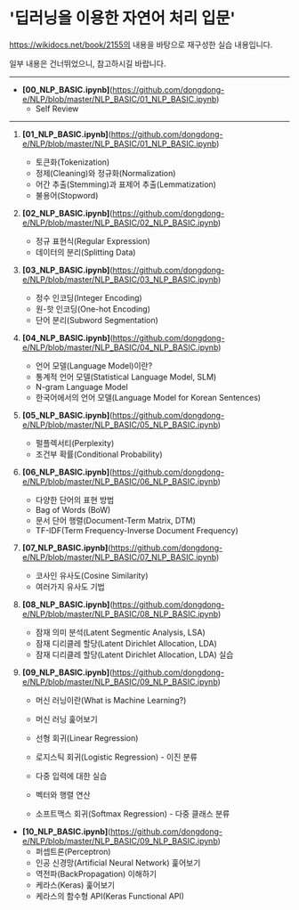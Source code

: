 # **'딥러닝을 이용한 자연어 처리 입문'**

https://wikidocs.net/book/2155의 내용을 바탕으로 재구성한 실습 내용입니다.

일부 내용은 건너뛰었으니, 참고하시길 바랍니다.

---

* **[00_NLP_BASIC.ipynb]**(https://github.com/dongdong-e/NLP/blob/master/NLP_BASIC/01_NLP_BASIC.ipynb)
  * Self Review

---

1. **[01_NLP_BASIC.ipynb]**(https://github.com/dongdong-e/NLP/blob/master/NLP_BASIC/01_NLP_BASIC.ipynb)

   * 토큰화(Tokenization)
   * 정제(Cleaning)와 정규화(Normalization)
   * 어간 추출(Stemming)과 표제어 추출(Lemmatization)
   * 불용어(Stopword)

   

2. **[02_NLP_BASIC.ipynb]**(https://github.com/dongdong-e/NLP/blob/master/NLP_BASIC/02_NLP_BASIC.ipynb)

   * 정규 표현식(Regular Expression)
   * 데이터의 분리(Splitting Data)




2. **[03_NLP_BASIC.ipynb]**(https://github.com/dongdong-e/NLP/blob/master/NLP_BASIC/03_NLP_BASIC.ipynb)

   * 정수 인코딩(Integer Encoding)
   * 원-핫 인코딩(One-hot Encoding)
   * 단어 분리(Subword Segmentation)

   

3. **[04_NLP_BASIC.ipynb]**(https://github.com/dongdong-e/NLP/blob/master/NLP_BASIC/04_NLP_BASIC.ipynb)

   * 언어 모델(Language Model)이란?
   * 통계적 언어 모델(Statistical Language Model, SLM)
   * N-gram Language Model
   * 한국어에서의 언어 모델(Language Model for Korean Sentences)

   

4. **[05_NLP_BASIC.ipynb]**(https://github.com/dongdong-e/NLP/blob/master/NLP_BASIC/05_NLP_BASIC.ipynb)

   - 펄플렉서티(Perplexity)
   - 조건부 확률(Conditional Probability)

   

5. **[06_NLP_BASIC.ipynb]**(https://github.com/dongdong-e/NLP/blob/master/NLP_BASIC/06_NLP_BASIC.ipynb)

   * 다양한 단어의 표현 방법
   * Bag of Words (BoW)
   * 문서 단어 행렬(Document-Term Matrix, DTM)
   * TF-IDF(Term Frequency-Inverse Document Frequency)



7. **[07_NLP_BASIC.ipynb]**(https://github.com/dongdong-e/NLP/blob/master/NLP_BASIC/07_NLP_BASIC.ipynb)
   
   - 코사인 유사도(Cosine Similarity)
   - 여러가지 유사도 기법
   
   
   
2. **[08_NLP_BASIC.ipynb]**(https://github.com/dongdong-e/NLP/blob/master/NLP_BASIC/08_NLP_BASIC.ipynb)

   - 잠재 의미 분석(Latent Segmentic Analysis, LSA)
   - 잠재 디리클레 할당(Latent Dirichlet Allocation, LDA)
   - 잠재 디리클레 할당(Latent Dirichlet Allocation, LDA) 실습

   

3. **[09_NLP_BASIC.ipynb]**(https://github.com/dongdong-e/NLP/blob/master/NLP_BASIC/09_NLP_BASIC.ipynb)
   
   - 머신 러닝이란(What is Machine Learning?)
   
   - 머신 러닝 훑어보기
   
   - 선형 회귀(Linear Regression)
   
   - 로지스틱 회귀(Logistic Regression) - 이진 분류
   
   - 다중 입력에 대한 실습
   
   - 벡터와 행렬 연산
   
   - 소프트맥스 회귀(Softmax Regression) - 다중 클래스 분류
   
     

* **[10_NLP_BASIC.ipynb]**(https://github.com/dongdong-e/NLP/blob/master/NLP_BASIC/09_NLP_BASIC.ipynb)
  * 퍼셉트론(Perceptron)
  * 인공 신경망(Artificial Neural Network) 훑어보기
  * 역전파(BackPropagation)  이해하기
  * 케라스(Keras) 훑어보기
  * 케라스의 함수형 API(Keras Functional API)